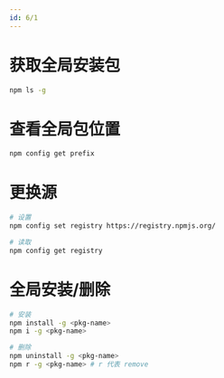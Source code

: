 ```yaml
---
id: 6/1
---
```

# 获取全局安装包
```bash
npm ls -g
```

# 查看全局包位置
```bash
npm config get prefix
```

# 更换源
```bash
# 设置
npm config set registry https://registry.npmjs.org/

# 读取
npm config get registry
```

# 全局安装/删除
```bash
# 安装
npm install -g <pkg-name>
npm i -g <pkg-name>

# 删除
npm uninstall -g <pkg-name>
npm r -g <pkg-name> # r 代表 remove
```